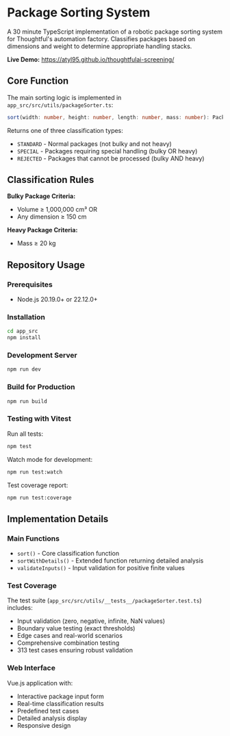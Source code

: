 # Package Sorting System

A 30 minute TypeScript implementation of a robotic package sorting system for Thoughtful's automation factory. Classifies packages based on dimensions and weight to determine appropriate handling stacks.

**Live Demo:** https://atyl95.github.io/thoughtfulai-screening/

## Core Function

The main sorting logic is implemented in `app_src/src/utils/packageSorter.ts`:

```typescript
sort(width: number, height: number, length: number, mass: number): PackageType
```

Returns one of three classification types:
- `STANDARD` - Normal packages (not bulky and not heavy)
- `SPECIAL` - Packages requiring special handling (bulky OR heavy)
- `REJECTED` - Packages that cannot be processed (bulky AND heavy)

## Classification Rules

**Bulky Package Criteria:**
- Volume ≥ 1,000,000 cm³ OR
- Any dimension ≥ 150 cm

**Heavy Package Criteria:**
- Mass ≥ 20 kg

## Repository Usage

### Prerequisites
- Node.js 20.19.0+ or 22.12.0+

### Installation
```bash
cd app_src
npm install
```

### Development Server
```bash
npm run dev
```

### Build for Production
```bash
npm run build
```

### Testing with Vitest

Run all tests:
```bash
npm test
```

Watch mode for development:
```bash
npm run test:watch
```

Test coverage report:
```bash
npm run test:coverage
```

## Implementation Details

### Main Functions
- `sort()` - Core classification function
- `sortWithDetails()` - Extended function returning detailed analysis
- `validateInputs()` - Input validation for positive finite values

### Test Coverage
The test suite (`app_src/src/utils/__tests__/packageSorter.test.ts`) includes:
- Input validation (zero, negative, infinite, NaN values)
- Boundary value testing (exact thresholds)
- Edge cases and real-world scenarios
- Comprehensive combination testing
- 313 test cases ensuring robust validation

### Web Interface
Vue.js application with:
- Interactive package input form
- Real-time classification results
- Predefined test cases
- Detailed analysis display
- Responsive design
